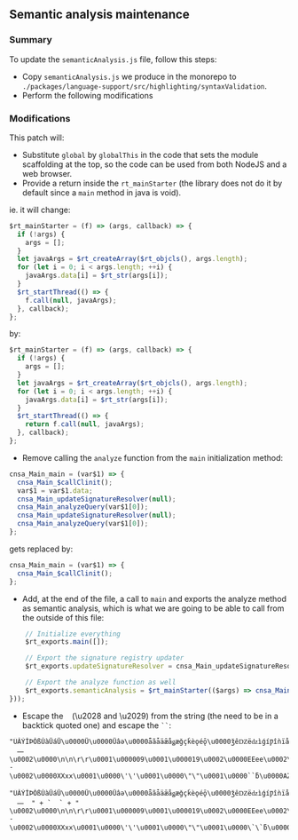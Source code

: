 ## Semantic analysis maintenance

### Summary

To update the `semanticAnalysis.js` file, follow this steps:

- Copy `semanticAnalysis.js` we produce in the monorepo to `./packages/language-support/src/highlighting/syntaxValidation`.
- Perform the following modifications

### Modifications

This patch will:

- Substitute `global` by `globalThis` in the code that sets the module scaffolding at the top, so the code can be used from both NodeJS and a web browser.
- Provide a return inside the `rt_mainStarter` (the library does not do it by default since a `main` method in java is void).

ie. it will change:

```js
$rt_mainStarter = (f) => (args, callback) => {
  if (!args) {
    args = [];
  }
  let javaArgs = $rt_createArray($rt_objcls(), args.length);
  for (let i = 0; i < args.length; ++i) {
    javaArgs.data[i] = $rt_str(args[i]);
  }
  $rt_startThread(() => {
    f.call(null, javaArgs);
  }, callback);
};
```

by:

```js
$rt_mainStarter = (f) => (args, callback) => {
  if (!args) {
    args = [];
  }
  let javaArgs = $rt_createArray($rt_objcls(), args.length);
  for (let i = 0; i < args.length; ++i) {
    javaArgs.data[i] = $rt_str(args[i]);
  }
  $rt_startThread(() => {
    return f.call(null, javaArgs);
  }, callback);
};
```

- Remove calling the `analyze` function from the `main` initialization method:

```js
cnsa_Main_main = (var$1) => {
  cnsa_Main_$callClinit();
  var$1 = var$1.data;
  cnsa_Main_updateSignatureResolver(null);
  cnsa_Main_analyzeQuery(var$1[0]);
  cnsa_Main_updateSignatureResolver(null);
  cnsa_Main_analyzeQuery(var$1[0]);
};
```

gets replaced by:

```js
cnsa_Main_main = (var$1) => {
  cnsa_Main_$callClinit();
};
```

- Add, at the end of the file, a call to `main` and exports the analyze method as semantic analysis, which is what we are going to be able to call from the outside of this file:

```js
    // Initialize everything
    $rt_exports.main([]);

    // Export the signature registry updater
    $rt_exports.updateSignatureResolver = cnsa_Main_updateSignatureResolver;

    // Export the analyze function as well
    $rt_exports.semanticAnalysis = $rt_mainStarter(($args) => cnsa_Main_analyzeQuery($args.data[0]));
}));
```

- Escape the    (\u2028 and \u2029) from the string (the need to be in a backtick quoted one) and escape the ` `` `:

```
"ÜǍÝǏÞǑßǓàǕáǗ\u0000Ǚ\u0000Ǜâǝ\u0000ǟãǡäǣåǥæǧçǩèǫéǭ\u0000ǯêǱëǳìǵíǷîǹïǻðǽñǿòȁóȃôȅõȇöȉ÷ȋøȍùȏúȑûȓüȕýȗþșÿțĀȝāȟĂȡăȣĄȥąȧĆȩćȫĈȭĉȯĊȱċȳČȵčȷĎȹďȻĐȽđȿĒɁēɃ\u0000ɅĔɇĕɉĖɋėɍĘɏęɑĚɓěɕĜɗĝəĞɛğɝĠɟġɡ\u0000ɣ\u0000ɥĢɧģɩĤɫ\u0000ɭ\u0000ɯ\u0000ɱ\u0000ɳ\u0000ɵ\u0000ɷ\u0000ɹ\u0000ɻ\u0000ɽ\u0000ɿ\u0000ʁ\u0000ʃ\u0000ʅ\u0000ʇ\u0000ʉ\u0000ʋ\u0000ʍ\u0000ʏ\u0000ʑ\u0000ʓ\u0000ʕ\u0000ʗ\u0000ʙ\u0000ʛ\u0000ʝ\u0000\u0001\u0000\'\t\u0000\t\r\u001c             　　\u0002\u0000\n\n\r\r\u0001\u000009\u0001\u000019\u0002\u0000EEee\u0002\u0000++--\u0002\u0000XXxx\u0001\u0000\'\'\u0001\u0000\"\"\u0001\u0000``ƃ\u0000AZ__azªªµµººÀÖØöøˁˆˑˠˤˬˬˮˮͰʹͶͷͺͽͿͿΆΆΈΊΌΌΎΡΣϵϷҁҊԯԱՖՙՙՠֈאתׯײؠيٮٯٱۓەەۥۦۮۯۺۼۿۿܐܐܒܯݍޥޱޱߊߪߴߵߺߺࠀࠕࠚࠚࠤࠤࠨࠨࡀࡘࡠࡪࢠࢴࢶࣇऄहऽऽॐॐक़ॡॱঀঅঌএঐওনপরললশহঽঽৎৎড়ঢ়য়ৡৰৱৼৼਅਊਏਐਓਨਪਰਲਲ਼ਵਸ਼ਸਹਖ਼ੜਫ਼ਫ਼ੲੴઅઍએઑઓનપરલળવહઽઽૐૐૠૡૹૹଅଌଏଐଓନପରଲଳଵହଽଽଡ଼ଢ଼ୟୡୱୱஃஃஅஊஎஐஒகஙசஜஜஞடணதநபமஹௐௐఅఌఎఐఒనపహఽఽౘౚ"
```

```
"ÜǍÝǏÞǑßǓàǕáǗ\u0000Ǚ\u0000Ǜâǝ\u0000ǟãǡäǣåǥæǧçǩèǫéǭ\u0000ǯêǱëǳìǵíǷîǹïǻðǽñǿòȁóȃôȅõȇöȉ÷ȋøȍùȏúȑûȓüȕýȗþșÿțĀȝāȟĂȡăȣĄȥąȧĆȩćȫĈȭĉȯĊȱċȳČȵčȷĎȹďȻĐȽđȿĒɁēɃ\u0000ɅĔɇĕɉĖɋėɍĘɏęɑĚɓěɕĜɗĝəĞɛğɝĠɟġɡ\u0000ɣ\u0000ɥĢɧģɩĤɫ\u0000ɭ\u0000ɯ\u0000ɱ\u0000ɳ\u0000ɵ\u0000ɷ\u0000ɹ\u0000ɻ\u0000ɽ\u0000ɿ\u0000ʁ\u0000ʃ\u0000ʅ\u0000ʇ\u0000ʉ\u0000ʋ\u0000ʍ\u0000ʏ\u0000ʑ\u0000ʓ\u0000ʕ\u0000ʗ\u0000ʙ\u0000ʛ\u0000ʝ\u0000\u0001\u0000\'\t\u0000\t\r\u001c       " + `  ` + "    　　\u0002\u0000\n\n\r\r\u0001\u000009\u0001\u000019\u0002\u0000EEee\u0002\u0000++--\u0002\u0000XXxx\u0001\u0000\'\'\u0001\u0000\"\"\u0001\u0000\`\`ƃ\u0000AZ__azªªµµººÀÖØöøˁˆˑˠˤˬˬˮˮͰʹͶͷͺͽͿͿΆΆΈΊΌΌΎΡΣϵϷҁҊԯԱՖՙՙՠֈאתׯײؠيٮٯٱۓەەۥۦۮۯۺۼۿۿܐܐܒܯݍޥޱޱߊߪߴߵߺߺࠀࠕࠚࠚࠤࠤࠨࠨࡀࡘࡠࡪࢠࢴࢶࣇऄहऽऽॐॐक़ॡॱঀঅঌএঐওনপরললশহঽঽৎৎড়ঢ়য়ৡৰৱৼৼਅਊਏਐਓਨਪਰਲਲ਼ਵਸ਼ਸਹਖ਼ੜਫ਼ਫ਼ੲੴઅઍએઑઓનપરલળવહઽઽૐૐૠૡૹૹଅଌଏଐଓନପରଲଳଵହଽଽଡ଼ଢ଼ୟୡୱୱஃஃஅஊஎஐஒகஙசஜஜஞடணதநபமஹௐௐఅఌఎఐఒనపహఽఽౘౚ"
```
